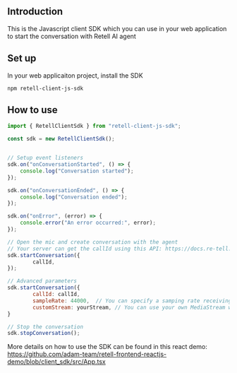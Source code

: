 ## Introduction

This is the Javascript client SDK which you can use in your web application to start the conversation with Retell AI agent

## Set up

In your web applicaiton project, install the SDK

`npm retell-client-js-sdk`


## How to use

```javascript
import { RetellClientSdk } from "retell-client-js-sdk";

const sdk = new RetellClientSdk();


// Setup event listeners
sdk.on("onConversationStarted", () => {
    console.log("Conversation started");
});

sdk.on("onConversationEnded", () => {
    console.log("Conversation ended");
});

sdk.on("onError", (error) => {
    console.error("An error occurred:", error);
});

// Open the mic and create conversation with the agent
// Your server can get the callId using this API: https://docs.re-tell.ai/api-references/post-register-call
sdk.startConversation({
        callId,
});

// Advanced parameters
sdk.startConversation({
        callId: callId,
        sampleRate: 44000,  // You can specify a samping rate receiving from the server and playing at your client
        customStream: yourStream, // You can use your own MediaStream which might use a different mic
}

// Stop the conversation
sdk.stopConversation();
```

More details on how to use the SDK can be found in this react demo: https://github.com/adam-team/retell-frontend-reactjs-demo/blob/client_sdk/src/App.tsx 